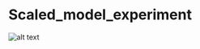 # Scaled_model_experiment
![alt text](https://github.com/simran215/Scaled_model_experiment/blob/master/track_new1.jpg)
